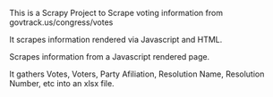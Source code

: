 This is a Scrapy Project to Scrape voting information from govtrack.us/congress/votes

It scrapes information rendered via Javascript and HTML.

Scrapes information from a Javascript rendered page.

It gathers Votes, Voters, Party Afiliation, Resolution Name, Resolution Number, etc into an xlsx file.


